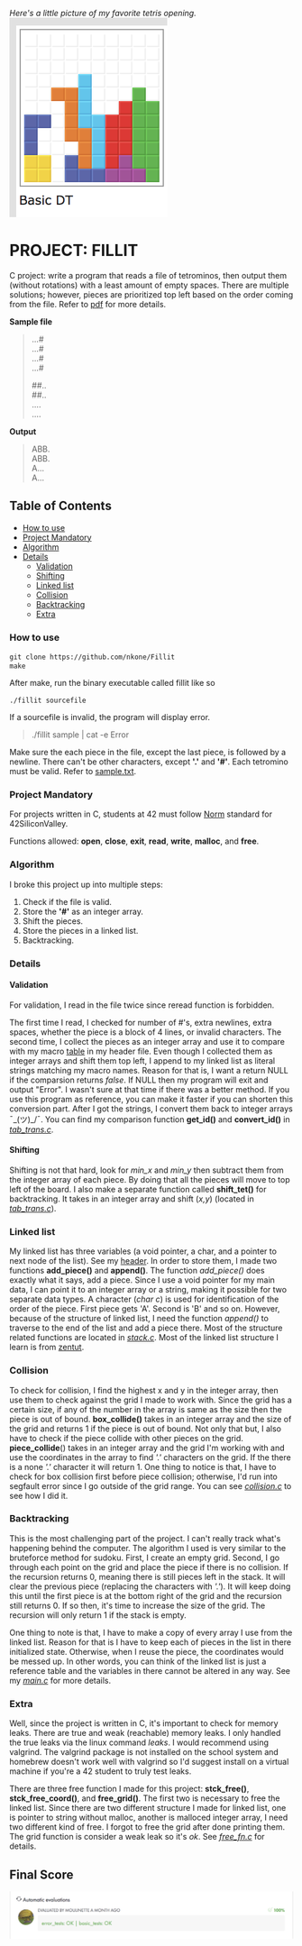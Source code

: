 *Here's a little picture of my favorite tetris opening.*\
![](DT_canon.png)
# PROJECT: FILLIT
C project: write a program that reads a file of tetrominos, then output them (without rotations) with a least amount of empty spaces. There are multiple solutions; however, pieces are prioritized top left based on the order coming from the file. Refer to [pdf][pdf] for more details.

[pdf]:https://github.com/nkone/Fillit/blob/master/fillit.pdf

**Sample file**
>.\.\.#\
>.\.\.#\
>.\.\.#\
>.\.\.#
>
>\##.\.\
>\##.\.\
>.\.\.\.\
>.\.\.\.

**Output**
>ABB\.\
>ABB\.\
>A.\.\.\
>A.\.\.

## Table of Contents
<!--ts-->
* [How to use](#how-to-use)
* [Project Mandatory](#project-mandatory)
* [Algorithm](#algorithm)
* [Details](#details)
  * [Validation](#validation)
  * [Shifting](#shifting)
  * [Linked list](#linked-list)
  * [Collision](#collision)
  * [Backtracking](#backtracking)
  * [Extra](#extra)
<!--te-->

### How to use
```
git clone https://github.com/nkone/Fillit
make
```
After make, run the binary executable called fillit like so
```
./fillit sourcefile
```
If a sourcefile is invalid, the program will display error.

>./fillit sample | cat -e
>Error

Make sure the each piece in the file, except the last piece, is followed by a newline. There can't be other characters, except **'.'** and **'#'**. Each tetromino must be valid. Refer to [sample.txt][sample].

[sample]:https://github.com/nkone/Fillit/blob/master/sample.txt

### Project Mandatory
For projects written in C, students at 42 must follow [Norm][norm] standard for 42SiliconValley.

Functions allowed: **open**, **close**, **exit**, **read**, **write**, **malloc**, and **free**.


[norm]:https://github.com/nkone/Fillit/blob/master/norme.en.pdf

### Algorithm
I broke this project up into multiple steps:
1. Check if the file is valid.
2. Store the **'#'** as an integer array.
3. Shift the pieces.
4. Store the pieces in a linked list.
5. Backtracking.

### Details
#### Validation
For validation, I read in the file twice since reread function is forbidden.

The first time I read, I checked for number of #'s, extra newlines, extra spaces, whether the piece is a block of 4 lines, or invalid characters. The second time, I collect the pieces as an integer array and use it to compare with my macro [table][table] in my header file. Even though I collected them as integer arrays and shift them top left, I append to my linked list as literal strings matching my macro names. Reason for that is, I want a return NULL if the comparsion returns *false*. If NULL then my program will exit and output "Error". I wasn't sure at that time if there was a better method. If you use this program as reference, you can make it faster if you can shorten this conversion part. After I got the strings, I convert them back to integer arrays ¯\_(ツ)_/¯. You can find my comparison function **get_id()** and **convert_id()** in [*tab_trans.c*][shift].

#### Shifting
Shifting is not that hard, look for *min_x* and *min_y* then subtract them from the integer array of each piece. By doing that all the pieces will move to top left of the board. I also make a separate function called **shift_tet()** for backtracking. It takes in an integer array and shift (*x,y*) (located in [*tab_trans.c*][shift]).

### Linked list
My linked list has three variables (a void pointer, a char, and a pointer to next node of the list). See my [header][table].
In order to store them, I made two functions **add_piece()** and **append()**. The function *add_piece()* does exactly what it says, add a piece. Since I use a void pointer for my main data, I can point it to an integer array or a string, making it possible for two separate data types. A character (*char c*) is used for identification of the order of the piece. First piece gets 'A'. Second is 'B' and so on. However, because of the structure of linked list, I need the function *append()* to traverse to the end of the list and add a piece there. Most of the structure related functions are located in [*stack.c*][stack]. Most of the linked list structure I learn is from [zentut][zentut].

### Collision
To check for collision, I find the highest x and y in the integer array, then use them to check against the grid I made to work with. Since the grid has a certain size, if any of the number in the array is same as the size then the piece is out of bound. **box_collide()** takes in an integer array and the size of the grid and returns 1 if the piece is out of bound. Not only that but, I also have to check if the piece collide with other pieces on the grid. **piece_collide**() takes in an integer array and the grid I'm working with and use the coordinates in the array to find *'.'* characters on the grid. If the there is a none *'.'* character it will return 1. One thing to notice is that, I have to check for box collision first before piece collision; otherwise, I'd run into segfault error since I go outside of the grid range. You can see [*collision.c*][collision] to see how I did it.

### Backtracking
This is the most challenging part of the project. I can't really track what's happening behind the computer. The algorithm I used is very similar to the bruteforce method for sudoku. First, I create an empty grid. Second, I go through each point on the grid and place the piece if there is no collision. If the recursion returns 0, meaning there is still pieces left in the stack. It will clear the previous piece (replacing the characters with *'.'*). It will keep doing this until the first piece is at the bottom right of the grid and the recursion still returns 0. If so then, it's time to increase the size of the grid. The recursion will only return 1 if the stack is empty.

One thing to note is that, I have to make a copy of every array I use from the linked list. Reason for that is I have to keep each of pieces in the list in there initialized state. Otherwise, when I reuse the piece, the coordinates would be messed up. In other words, you can think of the linked list is just a reference table and the variables in there cannot be altered in any way. See my [*main.c*][main] for more details.

### Extra
Well, since the project is written in C, it's important to check for memory leaks. There are true and weak (reachable) memory leaks. I only handled the true leaks via the linux command *leaks*. I would recommend using valgrind. The valgrind package is not installed on the school system and homebrew doesn't work well with valgrind so I'd suggest install on a virtual machine if you're a 42 student to truly test leaks.

There are three free function I made for this project: **stck_free()**, **stck_free_coord()**, and **free_grid()**. The first two is necessary to free the linked list. Since there are two different structure I made for linked list, one is pointer to string without malloc, another is malloced integer array, I need two different kind of free. I forgot to free the grid after done printing them. The grid function is consider a weak leak so it's *ok*. See [*free_fn.c*][free] for details.

## Final Score
![](score.png)

[table]:https://github.com/nkone/Fillit/blob/master/includes/fillit.h
[shift]:https://github.com/nkone/Fillit/blob/master/srcs/tab_trans.c
[stack]:https://github.com/nkone/Fillit/blob/master/srcs/stack.c
[collision]:https://github.com/nkone/Fillit/blob/master/srcs/collision.c
[main]:https://github.com/nkone/Fillit/blob/master/srcs/main.c
[free]:https://github.com/nkone/Fillit/blob/master/srcs/free_fn.c
[zentut]:http://www.zentut.com/c-tutorial/c-linked-list/
